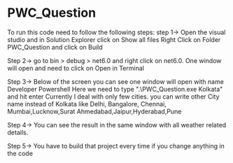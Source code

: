 # PWC_Question
To run this code need to follow the following steps:
step 1-> Open the visual studio and in Solution Explorer click on Show all files
         Right Click on Folder PWC_Question and click on Build

Step 2-> go to bin > debug > net6.0  and right click on net6.0. One window will open and need to click on Open in Terminal

Step 3-> Below of the screen you can see one window will open with name Developer Powershell
         Here we need to type ".\PWC_Question.exe Kolkata" and hit enter
         Currently I deal with only few cities. you can write other City name instead of Kolkata like Delhi, Bangalore, Chennai, Mumbai,Lucknow,Surat
         Ahmedabad,Jaipur,Hyderabad,Pune


Step 4-> You can see the result in the same window with all weather related details.

Step 5-> You have to build that project every time if you change anything in the code 
